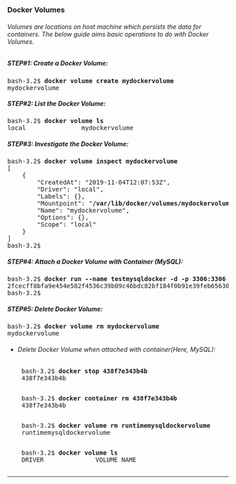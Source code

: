 ### Docker Volumes

###### Volumes are locations on host machine which persists the data for containers. The below guide aims basic operations to do with Docker Volumes.

##### STEP#1: Create a Docker Volume:
<pre>
bash-3.2$ <b>docker volume create mydockervolume</b>
mydockervolume
</pre>

##### STEP#2: List the Docker Volume:
<pre>
bash-3.2$ <b>docker volume ls</b>
local               mydockervolume
</pre>

##### STEP#3: Investigate the Docker Volume:
<pre>
bash-3.2$ <b>docker volume inspect mydockervolume</b>
[
    {
        "CreatedAt": "2019-11-04T12:07:53Z",
        "Driver": "local",
        "Labels": {},
        "Mountpoint": "<b>/var/lib/docker/volumes/mydockervolume/_data</b>",
        "Name": "mydockervolume",
        "Options": {},
        "Scope": "local"
    }
]
bash-3.2$ 
</pre>

##### STEP#4: Attach a Docker Volume with Container (MySQL):
<pre>
bash-3.2$ <b>docker run --name testmysqldocker -d -p 3306:3306 -e MYSQL_DATABASE=dev -e MYSQL_ROOT_PASSWORD=root -v runtimemysqldockervolume:/var/lib/mysql/  mysql</b>
2fcecff8bfa9e454e582f4536c39b09c46bdc82bf184f0b91e39feb65630b7e9
bash-3.2$
</pre>

##### STEP#5: Delete Docker Volume:
<pre>
bash-3.2$ <b>docker volume rm mydockervolume</b>
mydockervolume
</pre>
 - ###### Delete Docker Volume when attached with container(Here, MySQL):
    <pre>
    bash-3.2$ <b>docker stop 438f7e343b4b</b>  
    438f7e343b4b 
    </pre>
    <pre>
    bash-3.2$ <b>docker container rm 438f7e343b4b </b> 
    438f7e343b4b
    </pre>
    <pre>
    bash-3.2$ <b>docker volume rm runtimemysqldockervolume </b> 
    runtimemysqldockervolume
    </pre>
    <pre>
    bash-3.2$ <b>docker volume ls </b> 
    DRIVER              VOLUME NAME
    </pre>

<hr>
